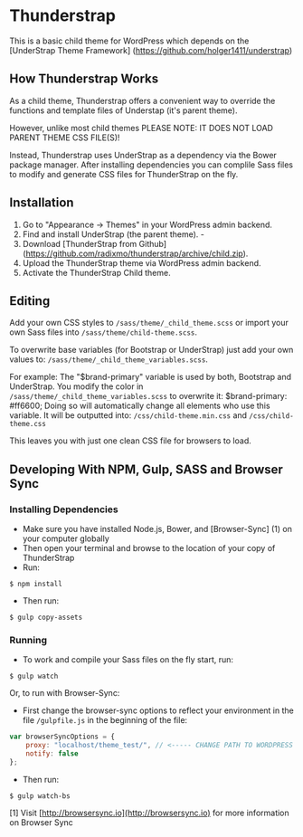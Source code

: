# Thunderstrap
This is a basic child theme for WordPress which depends on the [UnderStrap Theme Framework] (https://github.com/holger1411/understrap)

## How Thunderstrap Works
As a child theme, Thunderstrap offers a convenient way to override the functions and template files of Understap (it's parent theme).

However, unlike most child themes PLEASE NOTE: IT DOES NOT LOAD PARENT THEME CSS FILE(S)!

Instead, Thunderstrap uses UnderStrap as a dependency via the Bower package manager. After installing dependencies you can complile Sass files to modify and generate CSS files for ThunderStrap on the fly.

## Installation
1. Go to "Appearance -> Themes" in your WordPress admin backend.
2. Find and install UnderStrap (the parent theme). - 
3. Download [ThunderStrap from Github] (https://github.com/radixmo/thunderstrap/archive/child.zip).
4. Upload the ThunderStrap theme via WordPress admin backend.
5. Activate the ThunderStrap Child theme.

## Editing
Add your own CSS styles to `/sass/theme/_child_theme.scss`
or import your own Sass files into `/sass/theme/child-theme.scss`.

To overwrite base variables (for Bootstrap or UnderStrap) just add your own values to:
`/sass/theme/_child_theme_variables.scss`.

For example:
The "$brand-primary" variable is used by both, Bootstrap and UnderStrap.
You modify the color in `/sass/theme/_child_theme_variables.scss` to overwrite it:
$brand-primary: #ff6600;
Doing so will automatically change all elements who use this variable.
It will be outputted into:
`/css/child-theme.min.css`
and
`/css/child-theme.css`

This leaves you with just one clean CSS file for browsers to load.

## Developing With NPM, Gulp, SASS and Browser Sync

### Installing Dependencies
- Make sure you have installed Node.js, Bower, and [Browser-Sync] (1) on your computer globally
- Then open your terminal and browse to the location of your copy of ThunderStrap
- Run: 

`$ npm install`

- Then run: 

`$ gulp copy-assets`

### Running
- To work and compile your Sass files on the fly start, run:

`$ gulp watch`

Or, to run with Browser-Sync:

- First change the browser-sync options to reflect your environment in the file `/gulpfile.js` in the beginning of the file:
```javascript
var browserSyncOptions = {
    proxy: "localhost/theme_test/", // <----- CHANGE PATH TO WORDPRESS INSTALL HERE
    notify: false
};
```
- Then run: 

`$ gulp watch-bs`

[1] Visit [http://browsersync.io](http://browsersync.io) for more information on Browser Sync
